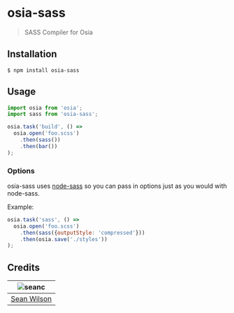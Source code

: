 # osia-sass
> SASS Compiler for Osia

## Installation
```shell
$ npm install osia-sass
```
## Usage
```javascript
import osia from 'osia';
import sass from 'osia-sass';

osia.task('build', () => 
  osia.open('foo.scss')
    .then(sass())
    .then(bar())
);
```

### Options
osia-sass uses [node-sass](https://www.npmjs.com/package/node-sass) so you can pass in options just as you would with node-sass.

Example:
```javascript
osia.task('sass', () => 
  osia.open('foo.scss')
    .then(sass({outputStyle: 'compressed'}))
    .then(osia.save('./styles'))
);
```

## Credits
| ![seanc][avatar] |
|:---:|
| [Sean Wilson][github] |

  [avatar]: https://avatars.githubusercontent.com/u/13725538?v=3&s=125
  [github]: https://github.com/seanc